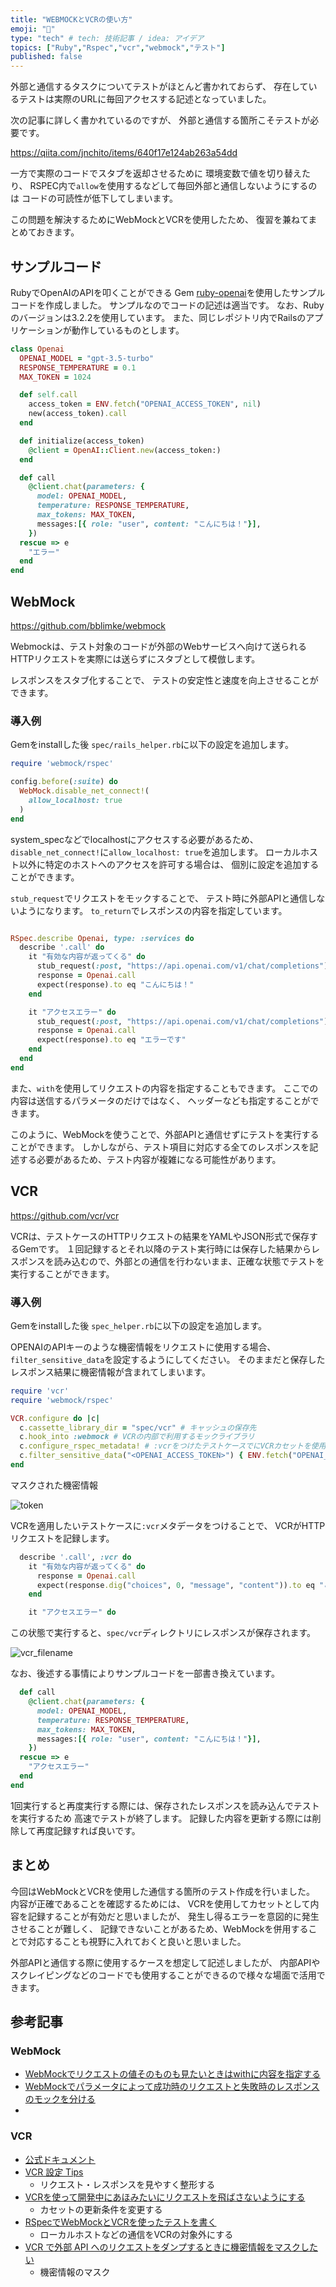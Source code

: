 ```yaml
---
title: "WEBMOCKとVCRの使い方"
emoji: "📼"
type: "tech" # tech: 技術記事 / idea: アイデア
topics: ["Ruby","Rspec","vcr","webmock","テスト"]
published: false
---
```


外部と通信するタスクについてテストがほとんど書かれておらず、
存在しているテストは実際のURLに毎回アクセスする記述となっていました。

次の記事に詳しく書かれているのですが、
外部と通信する箇所こそテストが必要です。

https://qiita.com/jnchito/items/640f17e124ab263a54dd

一方で実際のコードでスタブを返却させるために
環境変数で値を切り替えたり、
RSPEC内で`allow`を使用するなどして毎回外部と通信しないようにするのは
コードの可読性が低下してしまいます。

この問題を解決するためにWebMockとVCRを使用したため、
復習を兼ねてまとめておきます。

## サンプルコード

RubyでOpenAIのAPIを叩くことができる
Gem [ruby-openai](https://github.com/alexrudall/ruby-openai)を使用したサンプルコードを作成しました。
サンプルなのでコードの記述は適当です。
なお、Rubyのバージョンは3.2.2を使用しています。
また、同じレポジトリ内でRailsのアプリケーションが動作しているものとします。

```ruby
class Openai
  OPENAI_MODEL = "gpt-3.5-turbo"
  RESPONSE_TEMPERATURE = 0.1
  MAX_TOKEN = 1024

  def self.call
    access_token = ENV.fetch("OPENAI_ACCESS_TOKEN", nil)
    new(access_token).call
  end

  def initialize(access_token)
    @client = OpenAI::Client.new(access_token:)
  end

  def call
    @client.chat(parameters: {
      model: OPENAI_MODEL,
      temperature: RESPONSE_TEMPERATURE,
      max_tokens: MAX_TOKEN,
      messages:[{ role: "user", content: "こんにちは！"}],
    })
  rescue => e
    "エラー"
  end
end
```

## WebMock

https://github.com/bblimke/webmock

Webmockは、テスト対象のコードが外部のWebサービスへ向けて送られるHTTPリクエストを実際には送らずにスタブとして模倣します。

レスポンスをスタブ化することで、
テストの安定性と速度を向上させることができます。

### 導入例

Gemをinstallした後
`spec/rails_helper.rb`に以下の設定を追加します。

```ruby
require 'webmock/rspec'

config.before(:suite) do
  WebMock.disable_net_connect!(
    allow_localhost: true
  )
end
```

system_specなどでlocalhostにアクセスする必要があるため、
`disable_net_connect!`に`allow_localhost: true`を追加します。
ローカルホスト以外に特定のホストへのアクセスを許可する場合は、
個別に設定を追加することができます。

`stub_request`でリクエストをモックすることで、
テスト時に外部APIと通信しないようになります。
`to_return`でレスポンスの内容を指定しています。

```ruby

RSpec.describe Openai, type: :services do
  describe '.call' do
    it "有効な内容が返ってくる" do
      stub_request(:post, "https://api.openai.com/v1/chat/completions").to_return(status: 200, body: "こんにちは！")        
      response = Openai.call
      expect(response).to eq "こんにちは！"
    end

    it "アクセスエラー" do
      stub_request(:post, "https://api.openai.com/v1/chat/completions").to_return(status: 500, body: "エラーです")        
      response = Openai.call
      expect(response).to eq "エラーです"
    end
  end
end

```

また、`with`を使用してリクエストの内容を指定することもできます。
ここでの内容は送信するパラメータのだけではなく、
ヘッダーなども指定することができます。

このように、WebMockを使うことで、外部APIと通信せずにテストを実行することができます。
しかしながら、テスト項目に対応する全てのレスポンスを記述する必要があるため、テスト内容が複雑になる可能性があります。

## VCR

https://github.com/vcr/vcr

VCRは、テストケースのHTTPリクエストの結果をYAMLやJSON形式で保存するGemです。
１回記録するとそれ以降のテスト実行時には保存した結果からレスポンスを読み込むので、外部との通信を行わないまま、正確な状態でテストを実行することができます。

### 導入例

Gemをinstallした後
`spec_helper.rb`に以下の設定を追加します。

OPENAIのAPIキーのような機密情報をリクエストに使用する場合、
`filter_sensitive_data`を設定するようにしてください。
そのままだと保存したレスポンス結果に機密情報が含まれてしまいます。

```ruby
require 'vcr'
require 'webmock/rspec'

VCR.configure do |c|
  c.cassette_library_dir = "spec/vcr" # キャッシュの保存先
  c.hook_into :webmock # VCRの内部で利用するモックライブラリ
  c.configure_rspec_metadata! # :vcrをつけたテストケースでにVCRカセットを使用する
  c.filter_sensitive_data("<OPENAI_ACCESS_TOKEN>") { ENV.fetch("OPENAI_ACCESS_TOKEN", nil) } 
end
```

マスクされた機密情報

![token](/images/masked_token.png)

VCRを適用したいテストケースに`:vcr`メタデータをつけることで、
VCRがHTTPリクエストを記録します。

```ruby
  describe '.call', :vcr do
    it "有効な内容が返ってくる" do       
      response = Openai.call
      expect(response.dig("choices", 0, "message", "content")).to eq "こんにちは！元気ですか？何かお手伝いできることがありますか？"
    end

    it "アクセスエラー" do   
```

この状態で実行すると、`spec/vcr`ディレクトリにレスポンスが保存されます。

![vcr_filename](/images/vcr_filename.png)

なお、後述する事情によりサンプルコードを一部書き換えています。

```ruby
  def call
    @client.chat(parameters: {
      model: OPENAI_MODEL,
      temperature: RESPONSE_TEMPERATURE,
      max_tokens: MAX_TOKEN,
      messages:[{ role: "user", content: "こんにちは！"}],
    })
  rescue => e
    "アクセスエラー"
  end
end
```

1回実行すると再度実行する際には、保存されたレスポンスを読み込んでテストを実行するため
高速でテストが終了します。
記録した内容を更新する際には削除して再度記録すれば良いです。

## まとめ
今回はWebMockとVCRを使用した通信する箇所のテスト作成を行いました。
内容が正確であることを確認するためには、
VCRを使用してカセットとして内容を記録することが有効だと思いましたが、
発生し得るエラーを意図的に発生させることが難しく、
記録できないことがあるため、WebMockを併用することで対応することも視野に入れておくと良いと思いました。

外部APIと通信する際に使用するケースを想定して記述しましたが、
内部APIやスクレイピングなどのコードでも使用することができるので様々な場面で活用できます。

## 参考記事

### WebMock
- [WebMockでリクエストの値そのものも見たいときはwithに内容を指定する](https://shinkufencer.hateblo.jp/entry/2018/12/10/000000)
- [WebMockでパラメータによって成功時のリクエストと失敗時のレスポンスのモックを分ける](https://shinkufencer.hateblo.jp/entry/2018/12/11/233000)
- 

### VCR

- [公式ドキュメント](https://benoittgt.github.io/vcr/#/)
- [VCR 設定 Tips](https://tech.actindi.net/2021/06/21/083000)
  - リクエスト・レスポンスを見やすく整形する
- [VCRを使って開発中にあほみたいにリクエストを飛ばさないようにする](https://qiita.com/kazuooooo/items/30971a40511ea48da4a2)
  - カセットの更新条件を変更する
- [RSpecでWebMockとVCRを使ったテストを書く](https://shibaaa647.hatenablog.com/entry/2020/11/02/092936)
  - ローカルホストなどの通信をVCRの対象外にする
- [VCR で外部 API へのリクエストをダンプするときに機密情報をマスクしたい](https://qiita.com/gotchane/items/c2c29c0063bd44246510)
  - 機密情報のマスク
